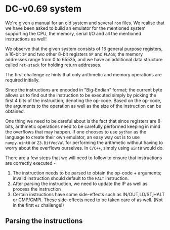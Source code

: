 # DC-v0.69 system

We're given a manual for an old system and several `rom` files. We realise that we have been asked to build an emulator for the mentioned system supporting the CPU, the memory, serial I/O and all the mentioned instructions as well!

We observe that the given system consists of 16 general purpose registers, a 16-bit `IP` and two other 8-bit registers `SP` and `FLAGS`; the memory addresses range from 0 to 65535, and we have an additional data structure called `ret-stack` for holding return addresses.

The first challenge `ez` hints that only arithmetic and memory operations are required initially. 

Since the instructions are encoded in "Big-Endian" format; the current byte allows us to find out the instruction to be executed simply by picking the first 4 bits of the instruction, denoting the op-code. Based on the op-code, the arguments to the operation as well as the size of the instruction can be obtained. 

One thing we need to be careful about is the fact that since registers are 8-bits, arithmetic operations need to be carefully performed keeping in mind the overflows that may happen. If one chooses to use `python` as the language to create their own emulator, an easy way out is to use `numpy.uint8` or `Z3.BitVecVal` for performing the arithmetic without having to worry about the overflows ourselves. In `C/C++`, simply using `uint8` would do.

There are a few steps that we will need to follow to ensure that instructions are correctly executed -  
1. The instruction needs to be parsed to obtain the op-code + arguments; invalid instruction should default to the `HALT` instruction.
2. After parsing the instruction, we need to update the IP as well as process the instruction
3. Certain instructions have some side-effects such as IN/OUT,LD/ST,HALT or CMP/CMPI. These side-effects need to be taken care of as well. (Not in the first `ez` challenge!)

## Parsing the instructions
